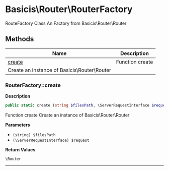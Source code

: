 # Basicis\Router\RouterFactory  

RouteFactory Class
An Factory from Basicis\Router\Router





## Methods

| Name | Description |
|------|-------------|
|[create](#routerfactorycreate)|Function create
Create an instance of  Basicis\Router\Router|




### RouterFactory::create  

**Description**

```php
public static create (string $filesPath, \ServerRequestInterface $request)
```

Function create
Create an instance of  Basicis\Router\Router 

 

**Parameters**

* `(string) $filesPath`
* `(\ServerRequestInterface) $request`

**Return Values**

`\Router`




<hr />


